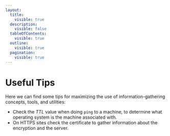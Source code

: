 ```yaml
---
layout:
  title:
    visible: true
  description:
    visible: false
  tableOfContents:
    visible: true
  outline:
    visible: true
  pagination:
    visible: true
---
```


# Useful Tips

Here we can find some tips for maximizing the use of information-gathering concepts, tools, and utilities:

* Check the _TTL_ value when doing `ping` to a machine, to determine what operating system is the machine associated with.
* On HTTPS sites check the certificate to gather information about the encryption and the server.
